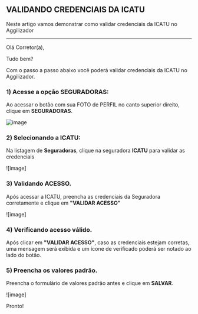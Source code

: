 ## VALIDANDO CREDENCIAIS DA ICATU
Neste artigo vamos demonstrar como validar credenciais da ICATU no Aggilizador

---

Olá Corretor(a),

Tudo bem?

Com o passo a passo abaixo você poderá validar credenciais da ICATU no Aggilizador.

### 1) Acesse a opção SEGURADORAS:

Ao acessar o botão com sua FOTO de PERFIL no canto superior direito, clique em **SEGURADORAS**.

![image](https://conversu-partner-assets.s3.sa-east-1.amazonaws.com/agger/wiki/seguradoras/validando-credenciais/c220eb72-5169-48ab-b4df-330f11a099aa.png)

### 2) Selecionando a ICATU:

Na listagem de **Seguradoras**, clique na seguradora **ICATU** para validar as credenciais

![image]

### 3) Validando ACESSO.

Após acessar a ICATU, preencha as credenciais da Seguradora corretamente e clique em **"VALIDAR ACESSO"**

![image]

### 4) Verificando acesso válido.

Após clicar em **"VALIDAR ACESSO"**, caso as credenciais estejam corretas, uma mensagem será exibida e um ícone de verificado poderá ser notado ao lado do botão.

### 5) Preencha os valores padrão.

Preencha o formulário de valores padrão antes e clique em **SALVAR**.

![image]

Pronto!
